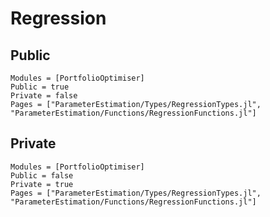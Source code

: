 # Regression

## Public

```@autodocs
Modules = [PortfolioOptimiser]
Public = true
Private = false
Pages = ["ParameterEstimation/Types/RegressionTypes.jl",
"ParameterEstimation/Functions/RegressionFunctions.jl"]
```

## Private

```@autodocs
Modules = [PortfolioOptimiser]
Public = false
Private = true
Pages = ["ParameterEstimation/Types/RegressionTypes.jl",
"ParameterEstimation/Functions/RegressionFunctions.jl"]
```

